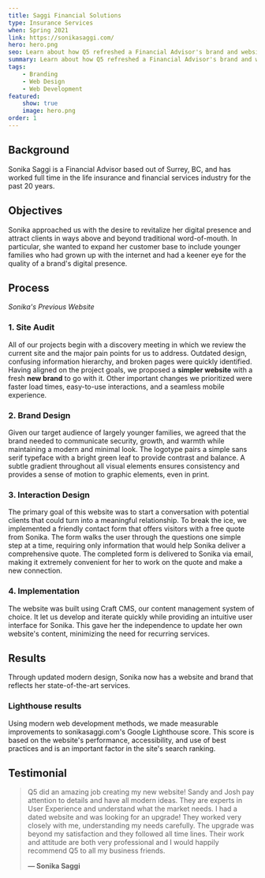 ```yaml
---
title: Saggi Financial Solutions
type: Insurance Services
when: Spring 2021
link: https://sonikasaggi.com/
hero: hero.png
seo: Learn about how Q5 refreshed a Financial Advisor's brand and website
summary: Learn about how Q5 refreshed a Financial Advisor's brand and website
tags:
    - Branding
    - Web Design
    - Web Development
featured:
    show: true
    image: hero.png
order: 1
---
```

## Background
Sonika Saggi is a Financial Advisor based out of Surrey, BC, and has worked full time in the life insurance and financial services industry for the past 20 years.

## Objectives
Sonika approached us with the desire to revitalize her digital presence and attract clients in ways above and beyond traditional word-of-mouth. In particular, she wanted to expand her customer base to include younger families who had grown up with the internet and had a keener eye for the quality of a brand's digital presence.

## Process
<nuxt-picture src="/work/saggi/oldsite.jpg"></nuxt-picture>
*Sonika's Previous Website*

### 1. Site Audit
All of our projects begin with a discovery meeting in which we review the current site and the major pain points for us to address. Outdated design, confusing information hierarchy, and broken pages were quickly identified. Having aligned on the project goals, we proposed a **simpler website** with a fresh **new brand** to go with it. Other important changes we prioritized were faster load times, easy-to-use interactions, and a seamless mobile experience.

### 2. Brand Design
Given our target audience of largely younger families, we agreed that the brand needed to communicate security, growth, and warmth while maintaining a modern and minimal look. The logotype pairs a simple sans serif typeface with a bright green leaf to provide contrast and balance. A subtle gradient throughout all visual elements ensures consistency and provides a sense of motion to graphic elements, even in print.

### 3. Interaction Design
The primary goal of this website was to start a conversation with potential clients that could turn into a meaningful relationship. To break the ice, we implemented a friendly contact form that offers visitors with a free quote from Sonika. The form walks the user through the questions one simple step at a time, requiring only information that would help Sonika deliver a comprehensive quote. The completed form is delivered to Sonika via email, making it extremely convenient for her to work on the quote and make a new connection.

### 4. Implementation
The website was built using Craft CMS, our content management system of choice. It let us develop and iterate quickly while providing an intuitive user interface for Sonika. This gave her the independence to update her own website's content, minimizing the need for recurring services.

## Results
Through updated modern design, Sonika now has a website and brand that reflects her state-of-the-art services.

<nuxt-picture src="/work/saggi/lighthouse.jpg"></nuxt-picture>
### Lighthouse results
Using modern web development methods, we made measurable improvements to sonikasaggi.com's Google Lighthouse score.  This score is based on the website's performance, accessibility, and use of best practices and is an important factor in the site's search ranking.

## Testimonial
> Q5 did an amazing job creating my new website!  Sandy and Josh pay attention to details and have all modern ideas. They are experts in User Experience and understand what the market needs. I had a dated website and was looking for an upgrade! They worked very closely with me, understanding my needs carefully. The upgrade was beyond my satisfaction and they followed all time lines. Their work and attitude are both very professional and I would happily recommend Q5 to all my business friends.
>
> **— Sonika Saggi**